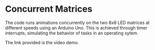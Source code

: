 # Concurrent Matrices
The code runs animations concurrently on the two 8x8 LED matrices at different speeds using an Arduino Uno.
This is achieved through timer interrupts, simulating the behavior of tasks in an operating sytem.

The link provided is the video demo.
